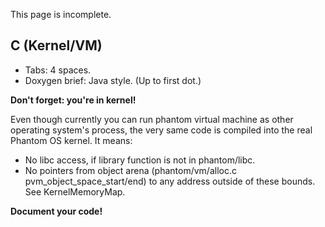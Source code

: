This page is incomplete.

## C (Kernel/VM) ##

  * Tabs: 4 spaces.
  * Doxygen brief: Java style. (Up to first dot.)

**Don't forget: you're in kernel!**

Even though currently you can run phantom virtual machine
as other operating system's process, the very same code is
compiled into the real Phantom OS kernel. It means:

  * No libc access, if library function is not in phantom/libc.
  * No pointers from object arena (phantom/vm/alloc.c pvm\_object\_space\_start/end) to any address outside of these bounds. See KernelMemoryMap.

**Document your code!**